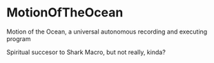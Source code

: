 # MotionOfTheOcean
Motion of the Ocean, a universal autonomous recording and executing program

Spiritual succesor to Shark Macro, but not really, kinda?
